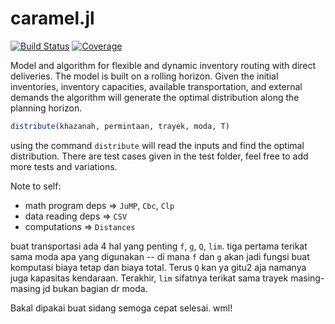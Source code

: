 # caramel.jl

[![Build Status](https://ci.appveyor.com/api/projects/status/github/kreikrei/caramel.jl?svg=true)](https://ci.appveyor.com/project/kreikrei/caramel-jl)
[![Coverage](https://codecov.io/gh/kreikrei/caramel.jl/branch/master/graph/badge.svg)](https://codecov.io/gh/kreikrei/caramel.jl)

Model and algorithm for flexible and dynamic inventory routing with direct deliveries. The model is built on a rolling horizon. Given the initial inventories, inventory capacities, available transportation, and external demands the algorithm will generate the optimal distribution along the planning horizon.

```julia
distribute(khazanah, permintaan, trayek, moda, T)
```

using the command `distribute` will read the inputs and find the optimal distribution. There are test cases given in the test folder, feel free to add more tests and variations.

Note to self:
- math program deps => `JuMP`, `Cbc`, `Clp`
- data reading deps => `CSV`
- computations => `Distances`

buat transportasi ada 4 hal yang penting `f`, `g`, `Q`, `lim`. tiga pertama terikat sama moda apa yang digunakan -- di mana `f` dan `g` akan jadi fungsi buat komputasi biaya tetap dan biaya total. Terus `Q` kan ya gitu2 aja namanya juga kapasitas kendaraan. Terakhir, `lim` sifatnya terikat sama trayek masing-masing jd bukan bagian dr moda.

Bakal dipakai buat sidang semoga cepat selesai. wml!
